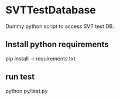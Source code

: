 # SVTTestDatabase
Dummy python script to access SVT test DB.

## Install python requirements
pip install -r requirements.txt

## run test
python py/test.py
